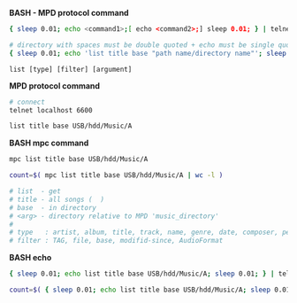 **BASH - MPD protocol command**
```sh
{ sleep 0.01; echo <command1>;[ echo <command2>;] sleep 0.01; } | telnet localhost 6600

# directory with spaces must be double quoted + echo must be single quoted
{ sleep 0.01; echo 'list title base "path name/directory name"'; sleep 0.1; } | telnet localhost 6600
```

`list [type] [filter] [argument]`

**MPD protocol command**
```sh
# connect
telnet localhost 6600

list title base USB/hdd/Music/A
```

**BASH mpc command**
```sh
mpc list title base USB/hdd/Music/A

count=$( mpc list title base USB/hdd/Music/A | wc -l )
```
```sh
# list  - get
# title - all songs (  )
# base  - in directory
# <arg> - directory relative to MPD 'music_directory'
#
# type   : artist, album, title, track, name, genre, date, composer, performer, comment, disc, filename, or any
# filter : TAG, file, base, modifid-since, AudioFormat
```

**BASH echo**
```sh
{ sleep 0.01; echo list title base USB/hdd/Music/A; sleep 0.01; } | telnet localhost 6600

count=$( { sleep 0.01; echo list title base USB/hdd/Music/A; sleep 0.01; } | telnet localhost 6600 | wc -l )
```
